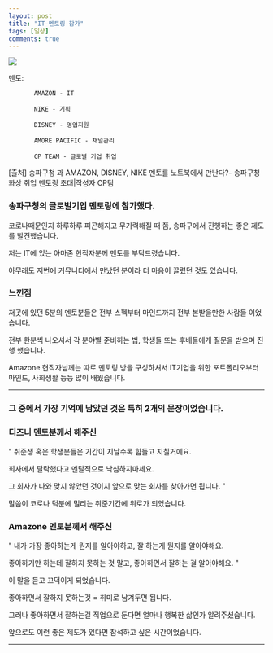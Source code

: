 ```yaml
---
layout: post
title: "IT-멘토링 참가"
tags: [일상]
comments: true
---
```


<img src= "https://scontent.ficn3-1.fna.fbcdn.net/v/t1.0-9/89442238_1061623040882122_3580176607848955904_n.png?_nc_cat=108&_nc_sid=dd9801&_nc_oc=AQl_beYfNbV-nw5SVv5dCwvNtE3GbZUnIz1rIlgKqAUMyeN2D2oN3vxq9eR-hxlOdUw&_nc_ht=scontent.ficn3-1.fna&oh=26ac683fd78b35ab4e7e74e0f93d56ef&oe=5E984B0F">

멘토:      

           AMAZON - IT

           NIKE - 기획
           
           DISNEY - 영업지원
           
           AMORE PACIFIC - 채널관리

           CP TEAM - 글로벌 기업 취업
           
[출처] 송파구청 과 AMAZON, DISNEY, NIKE 멘토를 노트북에서 만난다?- 송파구청 화상 취업 멘토링 초대|작성자 CP팀

### 송파구청의 글로벌기업 멘토링에 참가했다.

코로나때문인지 하루하루 피곤해지고 무기력해질 때 쯤, 송파구에서 진행하는 좋은 제도를 발견했습니다.

저는 IT에 있는 아마존 현직자분께 멘토를 부탁드렸습니다.

아무래도 저번에 커뮤니티에서 만났던 분이라 더 마음이 끌렸던 것도 있습니다.

### 느낀점

저곳에 있던 5분의 멘토분들은 전부 스펙부터 마인드까지 전부 본받을만한 사람들 이었습니다.

전부 한분씩 나오셔서 각 분야별 준비하는 법, 학생들 또는 후배들에게 질문을 받으며 진행 했습니다.

Amazone 현직자님께는 따로 멘토링 방을 구성하셔서 IT기업을 위한 포트폴리오부터 마인드, 사회생활 등등 많이 배웠습니다.

---

### 그 중에서 가장 기억에 남았던 것은 특히 2개의 문장이었습니다.

### 디즈니 멘토분께서 해주신

" 취준생 혹은 학생분들은 기간이 지날수록 힘들고 지칠거에요. 

회사에서 탈락했다고 멘탈적으로 낙심하지마세요. 

그 회사가 나와 맞지 않았던 것이지 앞으로 맞는 회사를 찾아가면 됩니다. "

말씀이 코로나 덕분에 밀리는 취준기간에 위로가 되었습니다.

### Amazone 멘토분께서 해주신

" 내가 가장 좋아하는게 뭔지를 알아야하고, 잘 하는게 뭔지를 알아야해요.

좋아하기만 하는데 잘하지 못하는 것 말고, 좋아하면서 잘하는 걸 알아야해요. "

이 말을 듣고 끄덕이게 되었습니다. 

좋아하면서 잘하지 못하는것 = 취미로 남겨두면 됩니다.

그러나 좋아하면서 잘하는걸 직업으로 둔다면 얼마나 행복한 삶인가 알려주셨습니다.

앞으로도 이런 좋은 제도가 있다면 참석하고 싶은 시간이었습니다.


---

